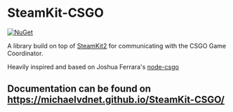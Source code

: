 # SteamKit-CSGO
[![NuGet](https://img.shields.io/nuget/v/SteamKit-CSGO.svg)](https://www.nuget.org/packages/SteamKit-CSGO/)

A library build on top of [SteamKit2](https://github.com/SteamRE/SteamKit) for communicating with the CSGO Game Coordinator.

Heavily inspired and based on Joshua Ferrara's [node-csgo](https://github.com/joshuaferrara/node-csgo)

Documentation can be found on https://michaelvdnet.github.io/SteamKit-CSGO/
-
